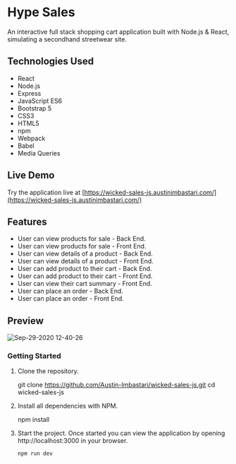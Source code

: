 # Hype Sales
 An interactive full stack shopping cart application built with Node.js & React, simulating a  secondhand streetwear site.

## Technologies Used
- React
- Node.js
- Express
- JavaScript ES6
- Bootstrap 5
- CSS3
- HTML5
- npm
- Webpack
- Babel
- Media Queries

## Live Demo

Try the application live at [https://wicked-sales-js.austinimbastari.com/](https://wicked-sales-js.austinimbastari.com/)

## Features

- User can view products for sale - Back End.
- User can view products for sale - Front End.
- User can view details of a product - Back End.
- User can view details of a product - Front End.
- User can add product to their cart - Back End.
- User can add product to their cart - Front End.
- User can view their cart summary - Front End.
- User can place an order - Back End.
- User can place an order - Front End.

## Preview

![Sep-29-2020 12-40-26](https://user-images.githubusercontent.com/55529532/94607589-fb331400-0250-11eb-930b-91d4475147d7.gif)

### Getting Started

1. Clone the repository.

    git clone https://github.com/Austin-Imbastari/wicked-sales-js.git
    cd wicked-sales-js

1. Install all dependencies with NPM.

    npm install

1. Start the project. Once started you can view the application by opening http://localhost:3000 in your browser.

    ```shell
    npm run dev
    ```
